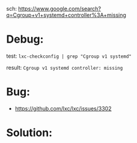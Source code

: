 sch: https://www.google.com/search?q=Cgroup+v1+systemd+controller%3A+missing

# Debug:
test: `lxc-checkconfig | grep "Cgroup v1 systemd"`

result: `Cgroup v1 systemd controller: missing`

# Bug:
- https://github.com/lxc/lxc/issues/3302

# Solution:
